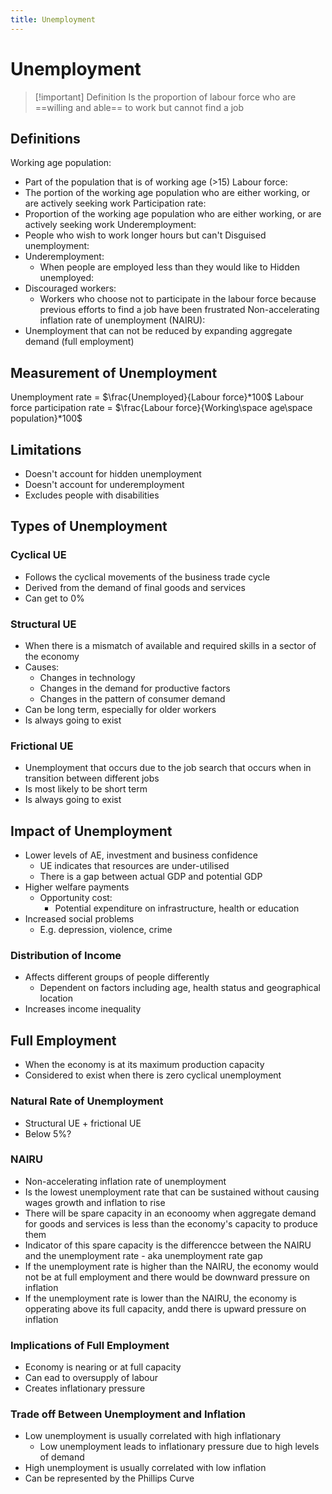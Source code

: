 ```yaml
---
title: Unemployment
---
```

# Unemployment

> [!important] Definition
> Is the proportion of labour force who are ==willing and able== to work but cannot find a job


## Definitions
Working age population:
- Part of the population that is of working age (>15)
Labour force:
- The portion of the working age population who are either working, or are actively seeking work
Participation rate:
- Proportion of the working age population who are either working, or are actively seeking work
Underemployment:
- People who wish to work longer hours but can't
Disguised unemployment:
- Underemployment:
	- When people are employed less than they would like to
Hidden unemployed:
- Discouraged workers:
	- Workers who choose not to participate in the labour force because previous efforts to find a job have been frustrated
Non-accelerating inflation rate of unemployment (NAIRU):
- Unemployment that can not be reduced by expanding aggregate demand (full employment)

## Measurement of Unemployment
Unemployment rate = $\frac{Unemployed}{Labour force}*100$
Labour force participation rate = $\frac{Labour force}{Working\space age\space population}*100$


## Limitations
- Doesn't account for hidden unemployment
- Doesn't account for underemployment
- Excludes people with disabilities


## Types of Unemployment
### Cyclical UE
- Follows the cyclical movements of the business trade cycle
- Derived from the demand of final goods and services
- Can get to 0%

### Structural UE
- When there is a mismatch of available and required skills in a sector of the economy
- Causes:
	- Changes in technology
	- Changes in the demand for productive factors
	- Changes in the pattern of consumer demand
- Can be long term, especially for older workers
- Is always going to exist

### Frictional UE
- Unemployment that occurs due to the job search that occurs when in transition between different jobs
- Is most likely to be short term
- Is always going to exist

## Impact of Unemployment
- Lower levels of AE, investment and business confidence
    - UE indicates that resources are under-utilised
    - There is a gap between actual GDP and potential GDP
- Higher welfare payments
    - Opportunity cost:
         - Potential expenditure on infrastructure, health or education
- Increased social problems
     - E.g. depression, violence, crime

### Distribution of Income
- Affects different groups of people differently
    - Dependent on factors including age, health status and geographical location
- Increases income inequality


## Full Employment
- When the economy is at its maximum production capacity
- Considered to exist when there is zero cyclical unemployment


### Natural Rate of Unemployment
- Structural UE + frictional UE 
- Below 5%?

### NAIRU
- Non-accelerating inflation rate of unemployment
- Is the lowest unemployment rate that can be sustained without causing wages growth and inflation to rise
- There will be spare capacity in an econoomy when aggregate demand for goods and services is less than the economy's capacity to produce them
- Indicator of this spare capacity is the differencce between the NAIRU and the unemployment rate - aka unemployment rate gap
- If the unemployment rate is higher than the NAIRU, the economy would not be at full employment and there would be downward pressure on inflation
- If the unemployment rate is lower than the NAIRU, the economy is opperating above its full capacity, andd there is upward pressure on inflation

### Implications of Full Employment
- Economy is nearing or at full capacity
- Can ead to oversupply of labour
- Creates inflationary pressure

### Trade off Between Unemployment and Inflation
- Low unemployment is usually correlated with high inflationary
    - Low unemployment leads to inflationary pressure due to high levels of demand
- High unemployment is usually correlated with low inflation
- Can be represented by the Phillips Curve




















